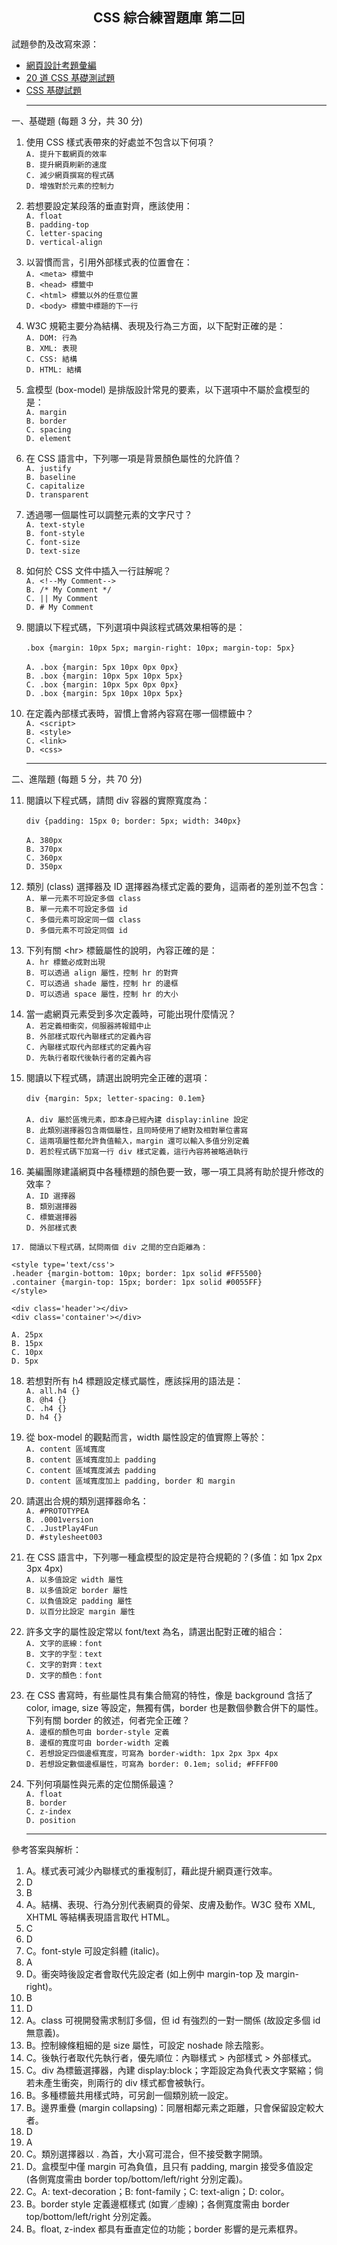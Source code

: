 <h2 align="center">CSS 綜合練習題庫 第二回</h2>

試題參酌及改寫來源：
- [網頁設計考題彙編](https://dmaa.nkut.edu.tw/files/archive/104_601a3208.pdf)
- [20 道 CSS 基礎測試題](https://ppfocus.com/0/edc708893.html)
- [CSS 基礎試題](https://www.itread01.com/content/1545750563.html)<hr>

一、基礎題 (每題 3 分，共 30 分)

1. 使用 CSS 樣式表帶來的好處並不包含以下何項？<br>
`A. 提升下載網頁的效率`<br>
`B. 提升網頁刷新的速度`<br>
`C. 減少網頁撰寫的程式碼`<br>
`D. 增強對於元素的控制力`<br>

2. 若想要設定某段落的垂直對齊，應該使用：<br>
`A. float`<br>
`B. padding-top`<br>
`C. letter-spacing`<br>
`D. vertical-align`<br>

3. 以習慣而言，引用外部樣式表的位置會在：<br>
`A. <meta> 標籤中`<br>
`B. <head> 標籤中`<br>
`C. <html> 標籤以外的任意位置`<br>
`D. <body> 標籤中標題的下一行`<br>

4. W3C 規範主要分為結構、表現及行為三方面，以下配對正確的是：<br>
`A. DOM: 行為`<br>
`B. XML: 表現`<br>
`C. CSS: 結構`<br>
`D. HTML: 結構`<br>

5. 盒模型 (box-model) 是排版設計常見的要素，以下選項中不屬於盒模型的是：<br>
`A. margin`<br>
`B. border`<br>
`C. spacing`<br>
`D. element`<br>

6. 在 CSS 語言中，下列哪一項是背景顏色屬性的允許值？<br>
`A. justify`<br>
`B. baseline`<br>
`C. capitalize`<br>
`D. transparent`<br> 

7. 透過哪一個屬性可以調整元素的文字尺寸？<br>
`A. text-style`<br>
`B. font-style`<br>
`C. font-size`<br>
`D. text-size`<br> 

8. 如何於 CSS 文件中插入一行註解呢？<br>
`A. <!--My Comment-->`<br>
`B. /* My Comment */`<br>
`C. || My Comment`<br>
`D. # My Comment`<br> 

9. 閱讀以下程式碼，下列選項中與該程式碼效果相等的是：<br><br>
`.box {margin: 10px 5px; margin-right: 10px; margin-top: 5px}`<br><br>
`A. .box {margin: 5px 10px 0px 0px}`<br>
`B. .box {margin: 10px 5px 10px 5px}`<br>
`C. .box {margin: 10px 5px 0px 0px}`<br>
`D. .box {margin: 5px 10px 10px 5px}`<br> 

10. 在定義內部樣式表時，習慣上會將內容寫在哪一個標籤中？<br>
`A. <script>`<br>
`B. <style>`<br>
`C. <link>`<br>
`D. <css>`<br><hr>


二、進階題 (每題 5 分，共 70 分)

11. 閱讀以下程式碼，請問 div 容器的實際寬度為：<br><br>
`div {padding: 15px 0; border: 5px; width: 340px}`<br><br>
`A. 380px`<br>
`B. 370px`<br>
`C. 360px`<br>
`D. 350px`<br>

12. 類別 (class) 選擇器及 ID 選擇器為樣式定義的要角，這兩者的差別並不包含：<br>
`A. 單一元素不可設定多個 class`<br>
`B. 單一元素不可設定多個 id`<br>
`C. 多個元素可設定同一個 class`<br>
`D. 多個元素不可設定同個 id`<br>

13. 下列有關 \<hr> 標籤屬性的說明，內容正確的是：<br>
`A. hr 標籤必成對出現`<br>
`B. 可以透過 align 屬性，控制 hr 的對齊`<br>
`C. 可以透過 shade 屬性，控制 hr 的邊框`<br>
`D. 可以透過 space 屬性，控制 hr 的大小`<br>

14. 當一處網頁元素受到多次定義時，可能出現什麼情況？<br>
`A. 若定義相衝突，伺服器將報錯中止`<br>
`B. 外部樣式取代內聯樣式的定義內容`<br>
`C. 內聯樣式取代內部樣式的定義內容`<br>
`D. 先執行者取代後執行者的定義內容`<br>

15. 閱讀以下程式碼，請選出說明完全正確的選項：<br><br>
`div {margin: 5px; letter-spacing: 0.1em}`<br><br>
`A. div 屬於區塊元素，即本身已經內建 display:inline 設定`<br>
`B. 此類別選擇器包含兩個屬性，且同時使用了絕對及相對單位書寫`<br>
`C. 這兩項屬性都允許負值輸入，margin 還可以輸入多值分別定義`<br>
`D. 若於程式碼下加寫一行 div 樣式定義，這行內容將被略過執行`<br>

16. 美編團隊建議網頁中各種標題的顏色要一致，哪一項工具將有助於提升修改的效率？<br>
`A. ID 選擇器`<br>
`B. 類別選擇器`<br>
`C. 標籤選擇器`<br>
`D. 外部樣式表`<br>

```
17. 閱讀以下程式碼，試問兩個 div 之間的空白距離為：

<style type='text/css'>
.header {margin-bottom: 10px; border: 1px solid #FF5500}
.container {margin-top: 15px; border: 1px solid #0055FF}
</style>

<div class='header'></div>
<div class='container'></div>

A. 25px
B. 15px
C. 10px
D. 5px
```

18. 若想對所有 h4 標題設定樣式屬性，應該採用的語法是：<br>
`A. all.h4 {}`<br>
`B. @h4 {}`<br>
`C. .h4 {}`<br>
`D. h4 {}`<br>

19. 從 box-model 的觀點而言，width 屬性設定的值實際上等於：<br>
`A. content 區域寬度`<br>
`B. content 區域寬度加上 padding`<br>
`C. content 區域寬度減去 padding`<br>
`D. content 區域寬度加上 padding, border 和 margin`<br>

20. 請選出合規的類別選擇器命名：<br>
`A. #PROTOTYPEA`<br>
`B. .0001version`<br>
`C. .JustPlay4Fun`<br>
`D. #stylesheet003`<br>

21. 在 CSS 語言中，下列哪一種盒模型的設定是符合規範的？(多值：如 1px 2px 3px 4px)<br>
`A. 以多值設定 width 屬性`<br>
`B. 以多值設定 border 屬性`<br>
`C. 以負值設定 padding 屬性`<br>
`D. 以百分比設定 margin 屬性`<br>

22. 許多文字的屬性設定常以 font/text 為名，請選出配對正確的組合：<br>
`A. 文字的底線：font`<br>
`B. 文字的字型：text`<br>
`C. 文字的對齊：text`<br>
`D. 文字的顏色：font`<br>

23. 在 CSS 書寫時，有些屬性具有集合簡寫的特性，像是 background 含括了 color, image, size 等設定，無獨有偶，border 也是數個參數合併下的屬性。下列有關 border 的敘述，何者完全正確？<br>
`A. 邊框的顏色可由 border-style 定義`<br>
`B. 邊框的寬度可由 border-width 定義`<br>
`C. 若想設定四個邊框寬度，可寫為 border-width: 1px 2px 3px 4px`<br>
`D. 若想設定數個邊框屬性，可寫為 border: 0.1em; solid; #FFFF00`<br>

24. 下列何項屬性與元素的定位關係最遠？<br>
`A. float`<br>
`B. border`<br>
`C. z-index`<br>
`D. position`<br><hr>


參考答案與解析：
1. A。樣式表可減少內聯樣式的重複制訂，藉此提升網頁運行效率。
2. D
3. B
4. A。結構、表現、行為分別代表網頁的骨架、皮膚及動作。W3C 發布 XML, XHTML 等結構表現語言取代 HTML。
5. C
6. D
7. C。font-style 可設定斜體 (italic)。
8. A
9. D。衝突時後設定者會取代先設定者 (如上例中 margin-top 及 margin-right)。
10. B
11. D
12. A。class 可視開發需求制訂多個，但 id 有強烈的一對一關係 (故設定多個 id 無意義)。
13. B。控制線條粗細的是 size 屬性，可設定 noshade 除去陰影。
14. C。後執行者取代先執行者，優先順位：內聯樣式 > 內部樣式 > 外部樣式。
15. C。div 為標籤選擇器，內建 display:block；字距設定為負代表文字緊縮；倘若未產生衝突，則兩行的 div 樣式都會被執行。
16. B。多種標籤共用樣式時，可另創一個類別統一設定。
17. B。邊界重疊 (margin collapsing)：同層相鄰元素之距離，只會保留設定較大者。
18. D
19. A
20. C。類別選擇器以 . 為首，大小寫可混合，但不接受數字開頭。
21. D。盒模型中僅 margin 可為負值，且只有 padding, margin 接受多值設定 (各側寬度需由 border top/bottom/left/right 分別定義)。
22. C。A: text-decoration；B: font-family；C: text-align；D: color。
23. B。border style 定義邊框樣式 (如實／虛線)；各側寬度需由 border top/bottom/left/right 分別定義。
24. B。float, z-index 都具有垂直定位的功能；border 影響的是元素框界。
